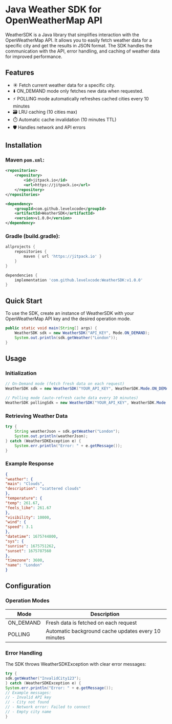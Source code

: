 # Java Weather SDK for OpenWeatherMap API

WeatherSDK is a Java library that simplifies interaction with the 
OpenWeatherMap API. It allows you to easily fetch weather data for 
a specific city and get the results in JSON format. The SDK handles 
the communication with the API, error handling, and caching of weather 
data for improved performance.

## Features

- ☀️ Fetch current weather data for a specific city.
- ⬇️ ON_DEMAND mode only fetches new data when requested.
- ⚡ POLLING mode automatically refreshes cached cities every 10 minutes
- 🗃️ LRU caching (10 cities max)
- ⏱️ Automatic cache invalidation (10 minutes TTL)
- 🛡️ Handles network and API errors

## Installation

### Maven `pom.xml`:

```xml
<repositories>
    <repository>
        <id>jitpack.io</id>
        <url>https://jitpack.io</url>
    </repository>
</repositories>

<dependency>
    <groupId>com.github.levelxcode</groupId>
    <artifactId>WeatherSDK</artifactId>
    <version>v1.0.0</version>
</dependency>
```

### Gradle (build.gradle):
```groovy
allprojects {
    repositories {
        maven { url 'https://jitpack.io' }
    }
}

dependencies {
    implementation 'com.github.levelxcode:WeatherSDK:v1.0.0'
}
```

## Quick Start
To use the SDK, create an instance of WeatherSDK with your OpenWeatherMap API key and the desired operation mode.
```java
public static void main(String[] args) {
    WeatherSDK sdk = new WeatherSDK("API_KEY", Mode.ON_DEMAND);
    System.out.println(sdk.getWeather("London"));
}
```

## Usage
### Initialization
```java
// On-Demand mode (fetch fresh data on each request)
WeatherSDK sdk = new WeatherSDK("YOUR_API_KEY", WeatherSDK.Mode.ON_DEMAND);

// Polling mode (auto-refresh cache data every 10 minutes)
WeatherSDK pollingSdk = new WeatherSDK("YOUR_API_KEY", WeatherSDK.Mode.POLLING);
```
### Retrieving Weather Data
```java
try {
    String weatherJson = sdk.getWeather("London");
    System.out.println(weatherJson);
} catch (WeatherSDKException e) {
    System.err.println("Error: " + e.getMessage());
}
```
### Example Response
```json
{
"weather": {
"main": "Clouds",
"description": "scattered clouds"
},
"temperature": {
"temp": 261.67,
"feels_like": 261.67
},
"visibility": 10000,
"wind": {
"speed": 3.1
},
"datetime": 1675744800,
"sys": {
"sunrise": 1675751262,
"sunset": 1675787560
},
"timezone": 3600,
"name": "London"
}
```
## Configuration
### Operation Modes

| Mode | Description                                         |
|----------|-----------------------------------------------------|
| ON_DEMAND | Fresh data is fetched on each request               |
| POLLING | Automatic background cache updates every 10 minutes |

### Error Handling

The SDK throws WeatherSDKException with clear error messages:
```java
try {
sdk.getWeather("InvalidCity123");
} catch (WeatherSDKException e) {
System.err.println("Error: " + e.getMessage());
// Example messages:
// - Invalid API key
// - City not found
// - Network error: Failed to connect
// - Empty city name
}
```
